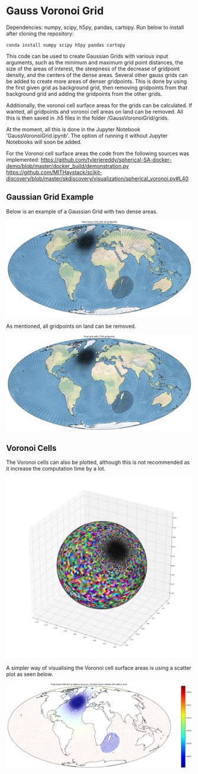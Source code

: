 # Gauss Voronoi Grid


Dependencies: numpy, scipy, h5py, pandas, cartopy. Run below to install after cloning the repository:

```
conda install numpy scipy h5py pandas cartopy
```

This code can be used to create Gaussian Grids with various input arguments, such as the minimum and maximum grid point distances, the size of the areas of interest, the steepness of the decrease of gridpoint density, and the centers of the dense areas. Several other gauss grids can be added to create more areas of denser gridpoints. This is done by using the first given grid as background grid, then removing gridpoints from that background grid and adding the gridpoints from the other grids. 

Additionally, the voronoi cell surface areas for the grids can be calculated. If wanted, all gridpoints and voronoi cell areas on land can be removed. All this is then saved in .h5 files in the folder /GaussVoronoiGrid/grids.

At the moment, all this is done in the Jupyter Notebook 'GaussVoronoiGrid.ipynb'. The option of running it without Jupyter Notebooks will soon be added. 

For the Voronoi cell surface areas the code from the following sources was implemented:
https://github.com/tylerjereddy/spherical-SA-docker-demo/blob/master/docker_build/demonstration.py
https://github.com/MITHaystack/scikit-discovery/blob/master/skdiscovery/visualization/spherical_voronoi.py#L40

## Gaussian Grid Example

Below is an example of a Gaussian Grid with two dense areas. 

![Gaussian Grid](docs/GaussianGrid_Example_1.png)

As mentioned, all gridpoints on land can be removed.

![Gaussian Grid](docs/GaussianGrid_Example_3.png)

## Voronoi Cells

The Voronoi cells can also be plotted, although this is not recommended as it increase the computation time by a lot. 

![Gaussian Grid](docs/GaussianGrid_Example_2.png)

A simpler way of visualising the Voronoi cell surface areas is using a scatter plot as seen below.

![Gaussian Grid](docs/GaussianGrid_Example_4.png)

